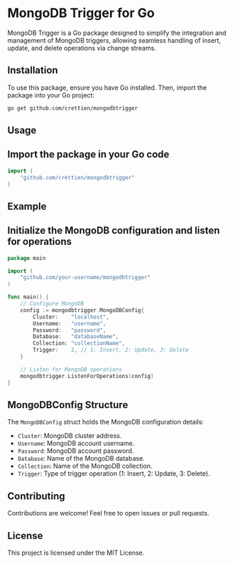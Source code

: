 # MongoDB Trigger for Go

MongoDB Trigger is a Go package designed to simplify the integration and management of MongoDB triggers, allowing seamless handling of insert, update, and delete operations via change streams.

## Installation

To use this package, ensure you have Go installed. Then, import the package into your Go project:

```bash
go get github.com/crettien/mongodbtrigger
```

## Usage

## Import the package in your Go code

```go
import (
    "github.com/crettien/mongodbtrigger"
)
```

## Example

## Initialize the MongoDB configuration and listen for operations

```go
package main

import (
    "github.com/your-username/mongodbtrigger"
)

func main() {
    // Configure MongoDB
    config := mongodbtrigger.MongoDBConfig{
        Cluster:    "localhost",
        Username:   "username",
        Password:   "password",
        Database:   "databaseName",
        Collection: "collectionName",
        Trigger:    2, // 1: Insert, 2: Update, 3: Delete
    }

    // Listen for MongoDB operations
    mongodbtrigger.ListenForOperations(config)
}
```

## MongoDBConfig Structure

The `MongoDBConfig` struct holds the MongoDB configuration details:

- `Cluster`: MongoDB cluster address.
- `Username`: MongoDB account username.
- `Password`: MongoDB account password.
- `Database`: Name of the MongoDB database.
- `Collection`: Name of the MongoDB collection.
- `Trigger`: Type of trigger operation (1: Insert, 2: Update, 3: Delete).

## Contributing

Contributions are welcome! Feel free to open issues or pull requests.

## License

This project is licensed under the MIT License.

